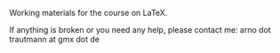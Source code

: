 Working materials for the course on LaTeX.

If anything is broken or you need any help, please contact me: arno dot trautmann at gmx dot de
